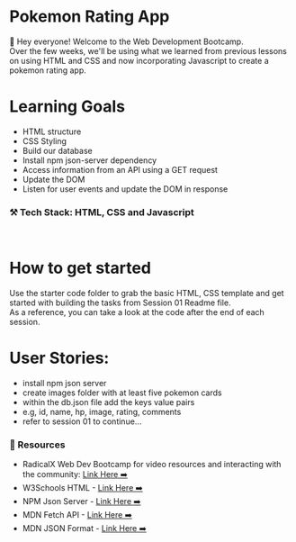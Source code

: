 # Pokemon Rating App <br>

👋 Hey everyone! Welcome to the Web Development Bootcamp.
<br>
Over the few weeks, we'll be using what we learned from previous lessons on using HTML and CSS and now incorporating Javascript to create a pokemon rating app.


# Learning Goals

- HTML structure
- CSS Styling
- Build our database
- Install npm json-server dependency
- Access information from an API using a GET request
- Update the DOM
- Listen for user events and update the DOM in response

### ⚒️ Tech Stack: HTML, CSS and Javascript

<br>

# How to get started

Use the starter code folder to grab the basic HTML, CSS template and get started with building the tasks from Session 01 Readme file.
<br>
As a reference, you can take a look at the code after the end of each session.
<br>

# User Stories:
- install npm json server
- create images folder with at least five pokemon cards
- within the db.json file add the keys value pairs
- e.g, id, name, hp, image, rating, comments
- refer to session 01 to continue...

### 🚀 Resources

- RadicalX Web Dev Bootcamp for video resources and interacting with the community: [Link Here ➡️](https://www.community.radicalx.co/spaces/8972871/content)
- W3Schools HTML - [Link Here ➡️](https://www.w3schools.com/html/html_intro.asp)
- NPM Json Server - [Link Here ➡️](https://www.npmjs.com/package/json-server)
- MDN Fetch API - [Link Here ➡️](https://developer.mozilla.org/en-US/docs/Web/API/Fetch_API/Using_Fetch)
- MDN JSON Format - [Link Here ➡️](<https://developer.mozilla.org/en-US/docs/Learn/JavaScript/Objects/JSON#:~:text=JavaScript%20Object%20Notation%20(JSON)%20is,page%2C%20or%20vice%20versa>)